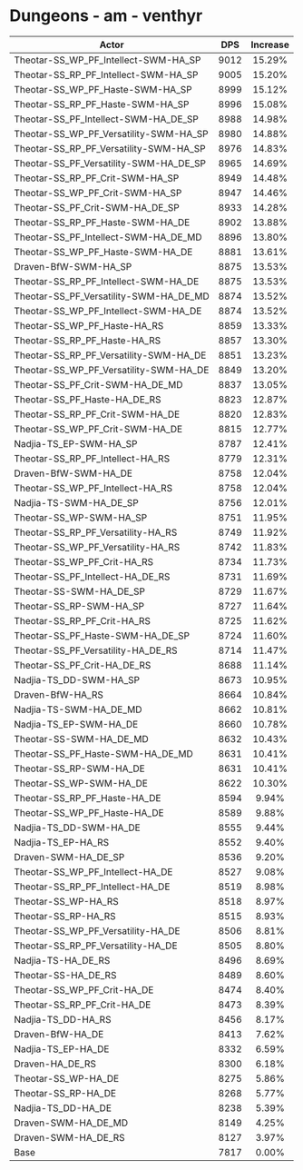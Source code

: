 # Dungeons - am - venthyr
| Actor | DPS | Increase |
|---|:---:|:---:|
|Theotar-SS_WP_PF_Intellect-SWM-HA_SP|9012|15.29%|
|Theotar-SS_RP_PF_Intellect-SWM-HA_SP|9005|15.20%|
|Theotar-SS_WP_PF_Haste-SWM-HA_SP|8999|15.12%|
|Theotar-SS_RP_PF_Haste-SWM-HA_SP|8996|15.08%|
|Theotar-SS_PF_Intellect-SWM-HA_DE_SP|8988|14.98%|
|Theotar-SS_WP_PF_Versatility-SWM-HA_SP|8980|14.88%|
|Theotar-SS_RP_PF_Versatility-SWM-HA_SP|8976|14.83%|
|Theotar-SS_PF_Versatility-SWM-HA_DE_SP|8965|14.69%|
|Theotar-SS_RP_PF_Crit-SWM-HA_SP|8949|14.48%|
|Theotar-SS_WP_PF_Crit-SWM-HA_SP|8947|14.46%|
|Theotar-SS_PF_Crit-SWM-HA_DE_SP|8933|14.28%|
|Theotar-SS_RP_PF_Haste-SWM-HA_DE|8902|13.88%|
|Theotar-SS_PF_Intellect-SWM-HA_DE_MD|8896|13.80%|
|Theotar-SS_WP_PF_Haste-SWM-HA_DE|8881|13.61%|
|Draven-BfW-SWM-HA_SP|8875|13.53%|
|Theotar-SS_RP_PF_Intellect-SWM-HA_DE|8875|13.53%|
|Theotar-SS_PF_Versatility-SWM-HA_DE_MD|8874|13.52%|
|Theotar-SS_WP_PF_Intellect-SWM-HA_DE|8874|13.52%|
|Theotar-SS_WP_PF_Haste-HA_RS|8859|13.33%|
|Theotar-SS_RP_PF_Haste-HA_RS|8857|13.30%|
|Theotar-SS_RP_PF_Versatility-SWM-HA_DE|8851|13.23%|
|Theotar-SS_WP_PF_Versatility-SWM-HA_DE|8849|13.20%|
|Theotar-SS_PF_Crit-SWM-HA_DE_MD|8837|13.05%|
|Theotar-SS_PF_Haste-HA_DE_RS|8823|12.87%|
|Theotar-SS_RP_PF_Crit-SWM-HA_DE|8820|12.83%|
|Theotar-SS_WP_PF_Crit-SWM-HA_DE|8815|12.77%|
|Nadjia-TS_EP-SWM-HA_SP|8787|12.41%|
|Theotar-SS_RP_PF_Intellect-HA_RS|8779|12.31%|
|Draven-BfW-SWM-HA_DE|8758|12.04%|
|Theotar-SS_WP_PF_Intellect-HA_RS|8758|12.04%|
|Nadjia-TS-SWM-HA_DE_SP|8756|12.01%|
|Theotar-SS_WP-SWM-HA_SP|8751|11.95%|
|Theotar-SS_RP_PF_Versatility-HA_RS|8749|11.92%|
|Theotar-SS_WP_PF_Versatility-HA_RS|8742|11.83%|
|Theotar-SS_WP_PF_Crit-HA_RS|8734|11.73%|
|Theotar-SS_PF_Intellect-HA_DE_RS|8731|11.69%|
|Theotar-SS-SWM-HA_DE_SP|8729|11.67%|
|Theotar-SS_RP-SWM-HA_SP|8727|11.64%|
|Theotar-SS_RP_PF_Crit-HA_RS|8725|11.62%|
|Theotar-SS_PF_Haste-SWM-HA_DE_SP|8724|11.60%|
|Theotar-SS_PF_Versatility-HA_DE_RS|8714|11.47%|
|Theotar-SS_PF_Crit-HA_DE_RS|8688|11.14%|
|Nadjia-TS_DD-SWM-HA_SP|8673|10.95%|
|Draven-BfW-HA_RS|8664|10.84%|
|Nadjia-TS-SWM-HA_DE_MD|8662|10.81%|
|Nadjia-TS_EP-SWM-HA_DE|8660|10.78%|
|Theotar-SS-SWM-HA_DE_MD|8632|10.43%|
|Theotar-SS_PF_Haste-SWM-HA_DE_MD|8631|10.41%|
|Theotar-SS_RP-SWM-HA_DE|8631|10.41%|
|Theotar-SS_WP-SWM-HA_DE|8622|10.30%|
|Theotar-SS_RP_PF_Haste-HA_DE|8594|9.94%|
|Theotar-SS_WP_PF_Haste-HA_DE|8589|9.88%|
|Nadjia-TS_DD-SWM-HA_DE|8555|9.44%|
|Nadjia-TS_EP-HA_RS|8552|9.40%|
|Draven-SWM-HA_DE_SP|8536|9.20%|
|Theotar-SS_WP_PF_Intellect-HA_DE|8527|9.08%|
|Theotar-SS_RP_PF_Intellect-HA_DE|8519|8.98%|
|Theotar-SS_WP-HA_RS|8518|8.97%|
|Theotar-SS_RP-HA_RS|8515|8.93%|
|Theotar-SS_WP_PF_Versatility-HA_DE|8506|8.81%|
|Theotar-SS_RP_PF_Versatility-HA_DE|8505|8.80%|
|Nadjia-TS-HA_DE_RS|8496|8.69%|
|Theotar-SS-HA_DE_RS|8489|8.60%|
|Theotar-SS_WP_PF_Crit-HA_DE|8474|8.40%|
|Theotar-SS_RP_PF_Crit-HA_DE|8473|8.39%|
|Nadjia-TS_DD-HA_RS|8456|8.17%|
|Draven-BfW-HA_DE|8413|7.62%|
|Nadjia-TS_EP-HA_DE|8332|6.59%|
|Draven-HA_DE_RS|8300|6.18%|
|Theotar-SS_WP-HA_DE|8275|5.86%|
|Theotar-SS_RP-HA_DE|8268|5.77%|
|Nadjia-TS_DD-HA_DE|8238|5.39%|
|Draven-SWM-HA_DE_MD|8149|4.25%|
|Draven-SWM-HA_DE_RS|8127|3.97%|
|Base|7817|0.00%|
